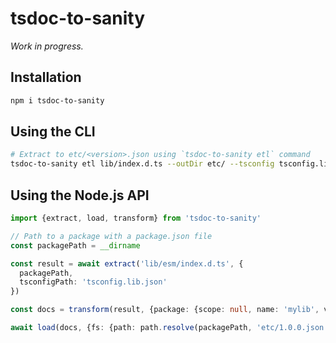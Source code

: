 # tsdoc-to-sanity

_Work in progress._

## Installation

```sh
npm i tsdoc-to-sanity
```

## Using the CLI

```sh
# Extract to etc/<version>.json using `tsdoc-to-sanity etl` command
tsdoc-to-sanity etl lib/index.d.ts --outDir etc/ --tsconfig tsconfig.lib.json
```

## Using the Node.js API

```ts
import {extract, load, transform} from 'tsdoc-to-sanity'

// Path to a package with a package.json file
const packagePath = __dirname

const result = await extract('lib/esm/index.d.ts', {
  packagePath,
  tsconfigPath: 'tsconfig.lib.json'
})

const docs = transform(result, {package: {scope: null, name: 'mylib', version: '1.0.0'}})

await load(docs, {fs: {path: path.resolve(packagePath, 'etc/1.0.0.json')}})
```
